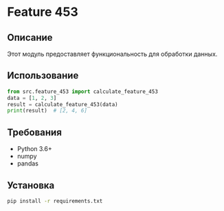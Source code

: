 # Feature 453
## Описание
Этот модуль предоставляет функциональность для обработки данных.
## Использование
```python
from src.feature_453 import calculate_feature_453
data = [1, 2, 3]
result = calculate_feature_453(data)
print(result)  # [2, 4, 6]
```
## Требования
- Python 3.6+
- numpy
- pandas
## Установка
```bash
pip install -r requirements.txt
```